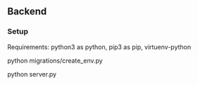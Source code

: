 ## Backend 

### Setup 
Requirements: python3 as python, pip3 as pip, virtuenv-python

python migrations/create_env.py

python server.py


